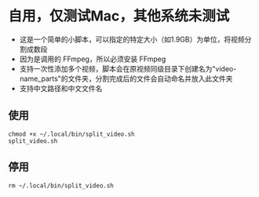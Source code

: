 # 自用，仅测试Mac，其他系统未测试
- 这是一个简单的小脚本，可以指定的特定大小（如1.9GB）为单位，将视频分割成数段
- 因为是调用的 FFmpeg，所以必须安装 FFmpeg
- 支持一次性添加多个视频，脚本会在原视频同级目录下创建名为"video-name_parts"的文件夹，分割完成后的文件会自动命名并放入此文件夹
- 支持中文路径和中文文件名
## 使用
```wget https://raw.githubusercontent.com/asukanan/split_video/refs/heads/main/split_video.sh -O ~/.local/bin/split_video.sh
chmod +x ~/.local/bin/split_video.sh
split_video.sh
```
## 停用
```
rm ~/.local/bin/split_video.sh
```
